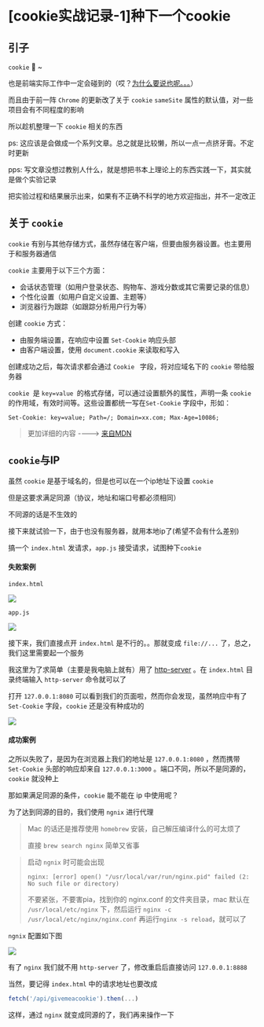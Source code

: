 # [cookie实战记录-1]种下一个cookie

## 引子

`cookie` 🍪 ~ 

也是前端实际工作中一定会碰到的（哎？<a href="[https://github.com/YuArtian/blog/blob/master/%E5%A6%82%E4%BD%95%E8%A7%A3%E5%86%B3%E5%BC%82%E6%AD%A5%E8%AF%B7%E6%B1%82%E7%9A%84%E7%AB%9E%E6%80%81%E9%97%AE%E9%A2%98.md](https://github.com/YuArtian/blog/blob/master/如何解决异步请求的竞态问题.md)">为什么要说也呢。。。</a>）

而且由于前一阵 `Chrome` 的更新改了关于 `cookie` `sameSite` 属性的默认值，对一些项目会有不同程度的影响

所以趁机整理一下 `cookie` 相关的东西

ps: 这应该是会做成一个系列文章。总之就是比较懒，所以一点一点挤牙膏。不定时更新

pps: 写文章没想过教别人什么，就是想把书本上理论上的东西实践一下，其实就是做个实验记录

把实验过程和结果展示出来，如果有不正确不科学的地方欢迎指出，并不一定改正

## 关于 `cookie`

`cookie` 有别与其他存储方式，虽然存储在客户端，但要由服务器设置。也主要用于和服务器通信

`cookie` 主要用于以下三个方面：

- 会话状态管理（如用户登录状态、购物车、游戏分数或其它需要记录的信息）
- 个性化设置（如用户自定义设置、主题等）
- 浏览器行为跟踪（如跟踪分析用户行为等）

创建 `cookie` 方式：

- 由服务端设置，在响应中设置  `Set-Cookie` 响应头部
- 由客户端设置，使用 `document.cookie` 来读取和写入

创建成功之后，每次请求都会通过 `Cookie ` 字段，将对应域名下的  `cookie` 带给服务器

`cookie `是 `key=value `的格式存储，可以通过设置额外的属性，声明一条 `cookie` 的作用域，有效时间等。这些设置都统一写在`Set-Cookie` 字段中，形如：

`Set-Cookie: key=value; Path=/; Domain=xx.com; Max-Age=10086;`



> 更加详细的内容 ----> <a href="https://developer.mozilla.org/zh-CN/docs/Web/HTTP/Cookies">来自MDN</a>

## `cookie`与IP

虽然 `cookie` 是基于域名的，但是也可以在一个ip地址下设置 `cookie`

但是这要求满足同源（协议，地址和端口号都必须相同）

不同源的话是不生效的

接下来就试验一下，由于也没有服务器，就用本地ip了(希望不会有什么差别)

搞一个 `index.html` 发请求，`app.js` 接受请求，试图种下`cookie` 

#### 失败案例

`index.html`

<img src="https://github.com/YuArtian/blog/blob/master/img/cookie%E5%AE%9E%E6%88%98/%E7%A7%8D%E4%B8%80%E4%B8%AAcookie/1.png?raw=true" />

`app.js`

<img src="https://github.com/YuArtian/blog/blob/master/img/cookie%E5%AE%9E%E6%88%98/%E7%A7%8D%E4%B8%80%E4%B8%AAcookie/2.png?raw=true"/>

接下来，我们直接点开 `index.html` 是不行的。。那就变成 `file://...` 了，总之，我们这里需要起一个服务

我这里为了求简单（主要是我电脑上就有）用了 <a href="https://github.com/http-party/http-server#readme">http-server</a> 。在 `index.html` 目录终端输入 `http-server` 命令就可以了

打开 `127.0.0.1:8080` 可以看到我们的页面啦，然而你会发现，虽然响应中有了 `Set-Cookie` 字段，`cookie` 还是没有种成功的

<img src="https://github.com/YuArtian/blog/blob/master/img/cookie%E5%AE%9E%E6%88%98/%E7%A7%8D%E4%B8%80%E4%B8%AAcookie/3.gif?raw=true"/>



#### 成功案例

之所以失败了，是因为在浏览器上我们的地址是 `127.0.0.1:8080` ，然而携带 `Set-Cookie` 头部的响应却来自 `127.0.0.1:3000` 。端口不同，所以不是同源的，`cookie` 就没种上

那如果满足同源的条件，`cookie` 能不能在 ip 中使用呢？

为了达到同源的目的，我们使用 `ngnix` 进行代理

> Mac 的话还是推荐使用 `homebrew` 安装，自己解压编译什么的可太烦了
>
> 直接 `brew search nginx` 简单又省事

> 启动 `ngnix` 时可能会出现
>
>  `nginx: [error] open() "/usr/local/var/run/nginx.pid" failed (2: No such file or directory)`
>
> 不要紧张，不要害pia，找到你的 nginx.conf 的文件夹目录，mac 默认在 ` /usr/local/etc/nginx` 下，然后运行
> `nginx -c /usr/local/etc/nginx/nginx.conf` 
> 再运行`nginx -s reload`，就可以了



`ngnix` 配置如下图

<img src="https://github.com/YuArtian/blog/blob/master/img/cookie%E5%AE%9E%E6%88%98/%E7%A7%8D%E4%B8%80%E4%B8%AAcookie/4.png?raw=true"/>

有了 `nginx` 我们就不用 `http-server` 了，修改重启后直接访问 `127.0.0.1:8888`

当然，要记得 `index.html` 中的请求地址也要改成

```javascript
fetch('/api/givemeacookie').then(...)
```

这样，通过 `nginx` 就变成同源的了，我们再来操作一下





